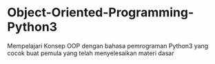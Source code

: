 # Object-Oriented-Programming-Python3
Mempelajari Konsep OOP dengan bahasa pemrograman Python3 yang cocok buat pemula yang telah
menyelesaikan materi dasar

